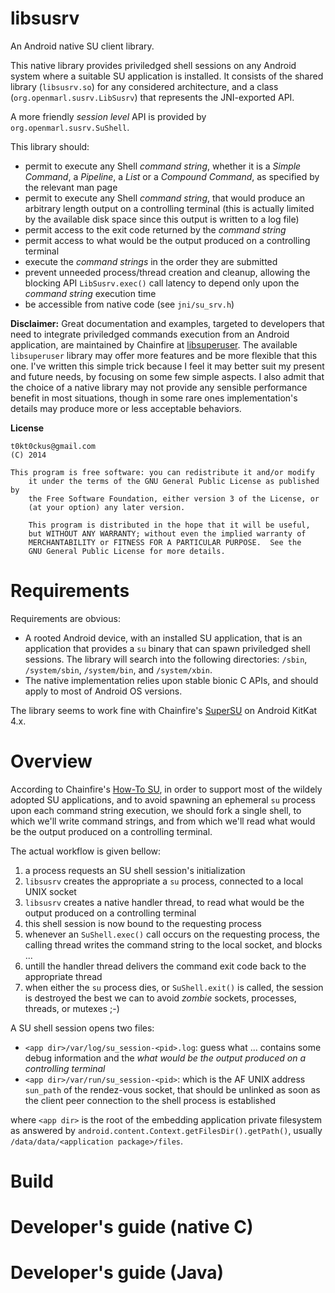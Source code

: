 libsusrv
=

An Android native SU client library.

This native library provides priviledged shell sessions on any Android system where a suitable SU application is installed. It consists of the shared library (`libsusrv.so`) for any considered architecture, and a class (`org.openmarl.susrv.LibSusrv`) that represents the JNI-exported API.

A more friendly *session level* API is provided by `org.openmarl.susrv.SuShell`.

This library should:
- permit to execute any Shell *command string*, whether it is a *Simple Command*, a *Pipeline*, a *List* or a *Compound Command*, as specified by the relevant man page
- permit to execute any Shell *command string*, that would produce an arbitrary length output on a controlling terminal (this is actually limited by the available disk space since this output is written to a log file)
- permit access to the exit code returned by the *command string*
- permit access to what would be the output produced on a controlling terminal
- execute the *command strings* in the order they are submitted
- prevent unneeded process/thread creation and cleanup, allowing the blocking API `LibSusrv.exec()` call latency to depend only upon the *command string* execution time
- be accessible from native code (see `jni/su_srv.h`)
 
**Disclaimer:** Great documentation and examples, targeted to developers that need to integrate priviledged commands execution from an Android application, are maintained by Chainfire at [libsuperuser](https://github.com/Chainfire/libsuperuser). The available `libsuperuser` library may offer more features and be more flexible that this one. I've written this simple trick because I feel it may better suit my present and future needs, by focusing on some few simple aspects. I also admit that the choice of a native library may not provide any sensible performance benefit in most situations, though in some rare ones implementation's details may produce more or less acceptable behaviors. 
 
**License**

```
t0kt0ckus@gmail.com
(C) 2014

This program is free software: you can redistribute it and/or modify
    it under the terms of the GNU General Public License as published by
    the Free Software Foundation, either version 3 of the License, or
    (at your option) any later version.

    This program is distributed in the hope that it will be useful,
    but WITHOUT ANY WARRANTY; without even the implied warranty of
    MERCHANTABILITY or FITNESS FOR A PARTICULAR PURPOSE.  See the
    GNU General Public License for more details.
```

Requirements
===

Requirements are obvious:
- A rooted Android device, with an installed SU application, that is an application that provides a `su` binary that can spawn priviledged shell sessions. The library will search into the following directories: `/sbin`, `/system/sbin`, `/system/bin`, and `/system/xbin`.
- The native implementation relies upon stable bionic C APIs, and should apply to most of Android OS versions.

The library seems to work fine with Chainfire's [SuperSU](http://www.chainfire.eu/projects/52/SuperSU/) on Android KitKat 4.x.  

Overview
===

According to Chainfire's [How-To SU](http://su.chainfire.eu/), in order to support most of the wildely adopted SU applications, and to avoid spawning an ephemeral `su` process upon each command string execution, we should fork a single shell, to which we'll write command strings, and from which we'll read what would be the output produced on a controlling terminal.

The actual workflow is given bellow:

1. a process requests an SU shell session's initialization
2. `libsusrv` creates the appropriate a `su` process, connected to a local UNIX socket
3. `libsusrv` creates a native handler thread, to read what would be the output produced on a controlling terminal
4. this shell session is now bound to the requesting process
5. whenever an `SuShell.exec()` call occurs on the requesting process, the calling thread writes the command string to the local socket, and blocks ...
6. untill the handler thread delivers the command exit code back to the appropriate thread
7. when either the `su` process dies, or `SuShell.exit()` is called, the session is destroyed the best we can to avoid *zombie* sockets, processes, threads, or mutexes ;-)

A SU shell session opens two files:
- `<app dir>/var/log/su_session-<pid>.log`: guess what ... contains some debug information and the *what would be the output produced on a controlling terminal*
- `<app dir>/var/run/su_session-<pid>`: which is the AF UNIX address `sun_path` of the rendez-vous socket, that should be unlinked as soon as the client peer connection to the shell process is established

where `<app dir>` is the root of the embedding application private filesystem as answered by `android.content.Context.getFilesDir().getPath()`, usually `/data/data/<application package>/files`.


Build
===

Developer's guide (native C)
===

Developer's guide (Java)
===

